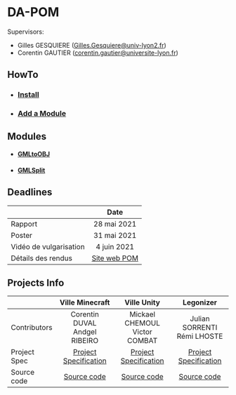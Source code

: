 # DA-POM

Supervisors:
- Gilles GESQUIERE (Gilles.Gesquiere@univ-lyon2.fr)
- Corentin GAUTIER (corentin.gautier@universite-lyon.fr)

## HowTo

* ### [Install](./documentation/HowTo/Install.md)
* ### [Add a Module](./documentation/HowTo/AddAModule.md)

## Modules

* #### [GMLtoOBJ](https://github.com/VCityTeam/DA-POM/wiki/Module_GMLtoOBJ)
* #### [GMLSplit](https://github.com/VCityTeam/DA-POM/wiki/Module_GMLSplit)

## Deadlines

|                        | Date        |
| :---                   | :---:       |
| Rapport                | 28 mai 2021 |
| Poster                 | 31 mai 2021 |
| Vidéo de vulgarisation | 4 juin 2021 |
| Détails des rendus     | [Site web POM](https://perso.liris.cnrs.fr/sylvain.brandel/wiki/doku.php?id=ens:pom) |

## Projects Info

|               | Ville Minecraft                    | Ville Unity                        | Legonizer                        |
| :---          | :---:                              | :---:                              | :---:                            |
| Contributors  | Corentin DUVAL <br> Andgel RIBEIRO | Mickael CHEMOUL <br> Victor COMBAT | Julian SORRENTI <br> Rémi LHOSTE |
| Project Spec  | [Project Specification](https://github.com/VCityTeam/DA-POM/blob/main/cdc_45_duval_11607235_ribeiro_11914838.pdf) | [Project Specification](https://github.com/VCityTeam/DA-POM/blob/main/cdc_43_CHEMOUL_11500326_COMBAT_11608446.pdf) | [Project Specification](https://github.com/VCityTeam/DA-POM/blob/main/Cahier_des_charges_Legonizer.pdf) |
| Source code   | [Source code](https://github.com/VCityTeam/DA-POM-VilleMinecraft) | [Source code](https://github.com/VCityTeam/DA-POM-VilleUnity) | [Source code](https://github.com/VCityTeam/DA-POM-Legonizer) |
